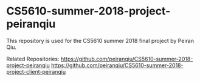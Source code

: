 # CS5610-summer-2018-project-peiranqiu
This repository is used for the CS5610 summer 2018 final project by Peiran Qiu.

Related Repositories: 
https://github.com/peiranqiu/CS5610-summer-2018-project-peiranqiu
https://github.com/peiranqiu/CS5610-summer-2018-project-client-peiranqiu
